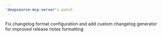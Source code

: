 ```yaml
---
'deepsource-mcp-server': patch
---
```


Fix changelog format configuration and add custom changelog generator for improved release notes formatting
